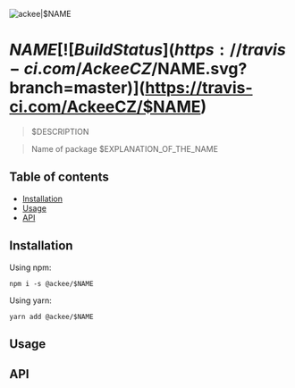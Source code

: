 ![ackee|$NAME](https://img.ack.ee/ackee/image/github/js)

# $NAME [![Build Status](https://travis-ci.com/AckeeCZ/$NAME.svg?branch=master)](https://travis-ci.com/AckeeCZ/$NAME)

> $DESCRIPTION

> Name of package $EXPLANATION_OF_THE_NAME

## Table of contents

* [Installation](#installation)
* [Usage](#usage)
* [API](#api)
    

## <a name="installation"></a>Installation

Using npm:

`npm i -s @ackee/$NAME`

Using yarn:

`yarn add @ackee/$NAME`


## <a name="usage"></a>Usage

## <a name="api"></a>API

